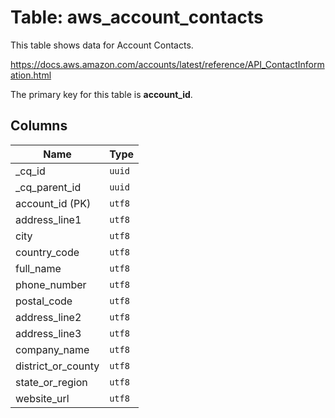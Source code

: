# Table: aws_account_contacts

This table shows data for Account Contacts.

https://docs.aws.amazon.com/accounts/latest/reference/API_ContactInformation.html

The primary key for this table is **account_id**.

## Columns

| Name          | Type          |
| ------------- | ------------- |
|_cq_id|`uuid`|
|_cq_parent_id|`uuid`|
|account_id (PK)|`utf8`|
|address_line1|`utf8`|
|city|`utf8`|
|country_code|`utf8`|
|full_name|`utf8`|
|phone_number|`utf8`|
|postal_code|`utf8`|
|address_line2|`utf8`|
|address_line3|`utf8`|
|company_name|`utf8`|
|district_or_county|`utf8`|
|state_or_region|`utf8`|
|website_url|`utf8`|